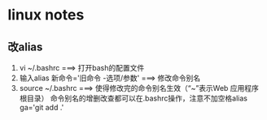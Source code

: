 # linux notes

## 改alias
1. vi ~/.bashrc ===> 打开bash的配置文件
2. 输入alias 新命令='旧命令 -选项/参数' ===> 修改命令别名
3. source ~/.bashrc ===> 使得修改完的命令别名生效（“~”表示Web 应用程序根目录）
命令别名的增删改查都可以在.bashrc操作，注意不加空格alias ga='git add .'

